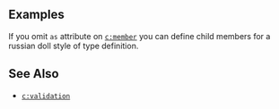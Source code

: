 ## Examples

If you omit `as` attribute on [`c:member`](member.html) you can define child members for a russian doll style of type definition.

## See Also

- [`c:validation`](validation.html)

